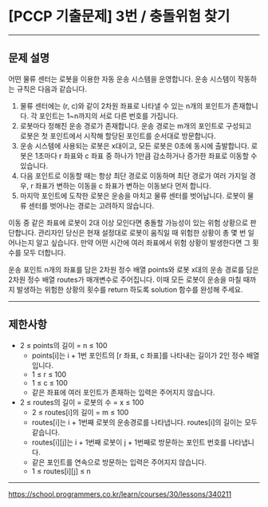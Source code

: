 # [PCCP 기출문제] 3번 / 충돌위험 찾기

---

## 문제 설명

어떤 물류 센터는 로봇을 이용한 자동 운송 시스템을 운영합니다. 운송 시스템이 작동하는 규칙은 다음과 같습니다.

1. 물류 센터에는 (r, c)와 같이 2차원 좌표로 나타낼 수 있는 n개의 포인트가 존재합니다. 각 포인트는 1~n까지의 서로 다른 번호를 가집니다.
2. 로봇마다 정해진 운송 경로가 존재합니다. 운송 경로는 m개의 포인트로 구성되고 로봇은 첫 포인트에서 시작해 할당된 포인트를 순서대로 방문합니다.
3. 운송 시스템에 사용되는 로봇은 x대이고, 모든 로봇은 0초에 동시에 출발합니다. 로봇은 1초마다 r 좌표와 c 좌표 중 하나가 1만큼 감소하거나 증가한 좌표로 이동할 수 있습니다.
4. 다음 포인트로 이동할 때는 항상 최단 경로로 이동하며 최단 경로가 여러 가지일 경우, r 좌표가 변하는 이동을 c 좌표가 변하는 이동보다 먼저 합니다.
5. 마지막 포인트에 도착한 로봇은 운송을 마치고 물류 센터를 벗어납니다. 로봇이 물류 센터를 벗어나는 경로는 고려하지 않습니다.

이동 중 같은 좌표에 로봇이 2대 이상 모인다면 충돌할 가능성이 있는 위험 상황으로 판단합니다. 관리자인 당신은 현재 설정대로 로봇이 움직일 때 위험한 상황이 총 몇 번 일어나는지 알고 싶습니다. 만약 어떤 시간에 여러 좌표에서 위험 상황이 발생한다면 그 횟수를 모두 더합니다.

운송 포인트 n개의 좌표를 담은 2차원 정수 배열 points와 로봇 x대의 운송 경로를 담은 2차원 정수 배열 routes가 매개변수로 주어집니다. 이때 모든 로봇이 운송을 마칠 때까지 발생하는 위험한 상황의 횟수를 return 하도록 solution 함수를 완성해 주세요.

---

## 제한사항

- 2 ≤ points의 길이 = n ≤ 100
   - points[i]는 i + 1번 포인트의 [r 좌표, c 좌표]를 나타내는 길이가 2인 정수 배열입니다.
   - 1 ≤ r ≤ 100
   - 1 ≤ c ≤ 100
   - 같은 좌표에 여러 포인트가 존재하는 입력은 주어지지 않습니다.
- 2 ≤ routes의 길이 = 로봇의 수 = x ≤ 100
   - 2 ≤ routes[i]의 길이 = m ≤ 100
   - routes[i]는 i + 1번째 로봇의 운송경로를 나타냅니다. routes[i]의 길이는 모두 같습니다.
   - routes[i][j]는 i + 1번째 로봇이 j + 1번째로 방문하는 포인트 번호를 나타냅니다.
   - 같은 포인트를 연속으로 방문하는 입력은 주어지지 않습니다.
   - 1 ≤ routes[i][j] ≤ n


---

https://school.programmers.co.kr/learn/courses/30/lessons/340211

